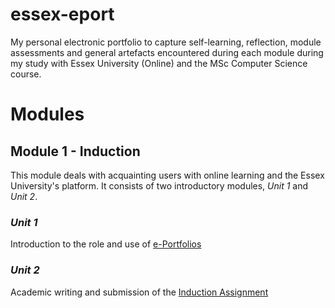 # essex-eport
My personal electronic portfolio to capture self-learning, reflection, module assessments and general artefacts encountered during each module during my study with Essex University (Online) and the MSc Computer Science course. 

# Modules
## Module 1 - Induction

This module deals with acquainting users with online learning and the Essex University's platform. 
It consists of two introductory modules, _Unit 1_ and _Unit 2_.

### _Unit 1_

Introduction to the role and use of [e-Portfolios][2]
### _Unit 2_

Academic writing and submission of the [Induction Assignment][1]

[1]: http://google.co.uk
[2]: http://google.co.uk
